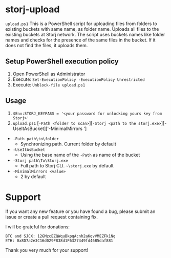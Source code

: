 # storj-upload
`upload.ps1` This is a PowerShell script for uploading files from folders to existing buckets with same name, as folder name.
Uploads all files to the existing buckets at Storj network.
The script uses buckets names like folder names and checks for the presence of the same files in the bucket. If it does not find the files, it uploads them.

## Setup PowerShell execution policy
1. Open PowerShell as Administrator
2. Execute:
`Set-ExecutionPolicy -ExecutionPolicy Unrestricted`
3. Execute:
`Unblock-file upload.ps1`

## Usage
1. `$Env:STORJ_KEYPASS = '<your password for unlocking yours key from Storj>'`
2. `upload.ps1` \[`-Path <folder to scan>`\]\[`-Storj <path to the storj.exe>`\]\[-UseItAsBucket\]\['-MinimalMirrors <value>'\]

* `-Path path\to\folder`
    * Synchronizing path. Current folder by default
* `-UseItAsBucket`
    * Using the base name of the `-Path` as name of the bucket
* `-Storj path\To\Storj.exe`
    * Full path to Storj CLI. `~\storj.exe` by default
* `-MinimalMirrors <value>`
    * 2 by default

# Support
If you want any new feature or you have found a bug, please submit an issue or create a pull request containing fix.

I will be grateful for donations:

    BTC and SJCX: 12GMzcEZQWquBkpqAcnh2aKqvVMEZFk1Nq
    ETH: 0x8D7a2e3C16d029F838d1F6327449fd46B5daf881

Thank you very much for your support!
